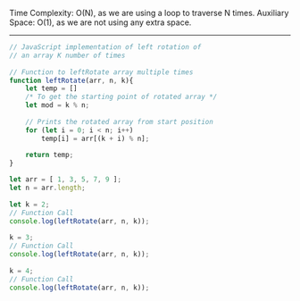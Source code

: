 Time Complexity: O(N), as we are using a loop to traverse N times.
Auxiliary Space: O(1), as we are not using any extra space.

------------------------------------------------

```js
// JavaScript implementation of left rotation of
// an array K number of times
 
// Function to leftRotate array multiple times
function leftRotate(arr, n, k){
    let temp = []
    /* To get the starting point of rotated array */
    let mod = k % n;
 
    // Prints the rotated array from start position
    for (let i = 0; i < n; i++)
        temp[i] = arr[(k + i) % n];
 
    return temp;
}

let arr = [ 1, 3, 5, 7, 9 ];
let n = arr.length;
 
let k = 2;
// Function Call
console.log(leftRotate(arr, n, k));
 
k = 3;
// Function Call
console.log(leftRotate(arr, n, k));
 
k = 4;
// Function Call
console.log(leftRotate(arr, n, k));

```